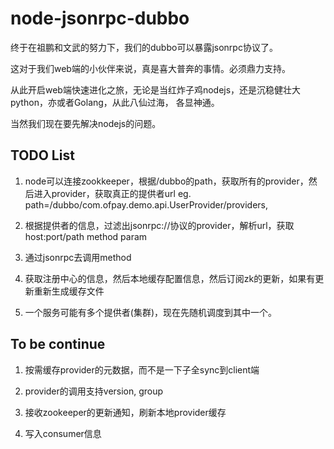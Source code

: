 # node-jsonrpc-dubbo

终于在祖鹏和文武的努力下，我们的dubbo可以暴露jsonrpc协议了。

这对于我们web端的小伙伴来说，真是喜大普奔的事情。必须鼎力支持。


从此开启web端快速进化之旅，无论是当红炸子鸡nodejs，还是沉稳健壮大python，亦或者Golang，从此八仙过海，
各显神通。


当然我们现在要先解决nodejs的问题。

## TODO List

1. node可以连接zookkeeper，根据/dubbo的path，获取所有的provider，然后进入provider，获取真正的提供者url eg.
   path=/dubbo/com.ofpay.demo.api.UserProvider/providers,
   
2. 根据提供者的信息，过滤出jsonrpc://协议的provider，解析url，获取host:port/path method param

3. 通过jsonrpc去调用method

4. 获取注册中心的信息，然后本地缓存配置信息，然后订阅zk的更新，如果有更新重新生成缓存文件

5. 一个服务可能有多个提供者(集群)，现在先随机调度到其中一个。



## To be continue

1. 按需缓存provider的元数据，而不是一下子全sync到client端

2. provider的调用支持version, group

3. 接收zookeeper的更新通知，刷新本地provider缓存

4. 写入consumer信息